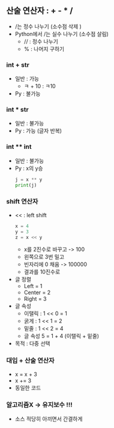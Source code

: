 ## 산술 연산자 : + - * /
- /는 정수 나누기 (소수점 삭제 )
- Python에서 /는 실수 나누기 (소수점 살림)
    - // : 정수 나누기
    - % : 나머지 구하기

### int + str
- 일반 : 가능
    - ㅋ + 10 : ㅋ10
- Py : 불가능
### int * str
- 일반 : 불가능
- Py : 가능 (글자 반복)
### int ** int
- 일반 : 불가능
- Py : x의 y승
    ```py
    j = x ** y
    print(j)
    ```
### shift 연산자
- << : left shift
    ```py
    x = 4
    y = 3
    z = x << y
    ```
    - x를 2진수로 바꾸고 -> 100
    - 왼쪽으로 3번 밀고
    - 빈자리에 0 채움 -> 100000
    - 결과를 10진수로
- 글 정렬
    - Left = 1
    - Center = 2
    - Right = 3
- 글 속성 
    - 이탤릭 : 1 << 0 = 1
    - 굵게 : 1 << 1 = 2
    - 밑줄 : 1 << 2 = 4
    - 글 속성 5 = 1 + 4 (이탤릭 + 밑줄)
- 목적 : 다중 선택
### 대입 + 산술 연산자
- x = x + 3
- x += 3 
- 동일한 코드
### 알고리즘X -> 유지보수 !!!
- 소스 적당히 아끼면서 간결하게 